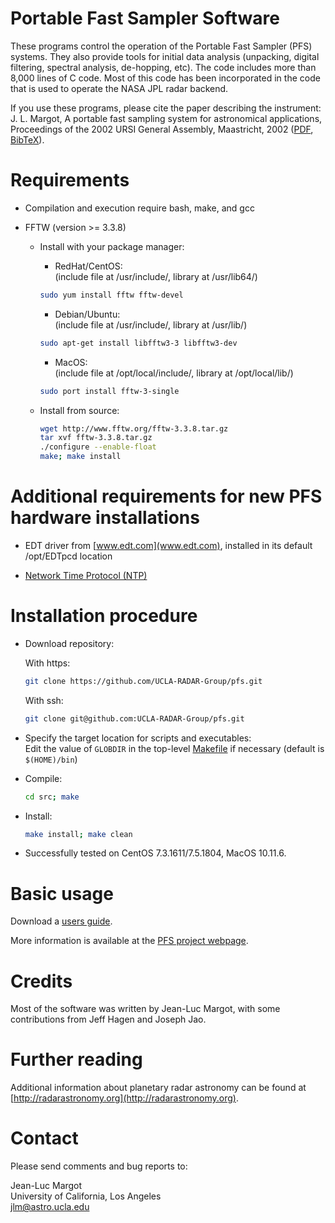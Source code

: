 Portable Fast Sampler Software
====================================

These programs control the operation of the Portable Fast Sampler (PFS) systems.  They also provide tools for initial data analysis (unpacking, digital filtering, spectral analysis, de-hopping, etc).  The code includes more than 8,000 lines of C code.  Most of this code has been incorporated in the code that is used to operate the NASA JPL radar backend.


If you use these programs, please cite the paper describing the instrument: J. L. Margot, A portable fast sampling system for astronomical applications, Proceedings of the 2002 URSI General Assembly, Maastricht, 2002 ([PDF](http://www.ursi.org/proceedings/procGA02/papers/p1949.pdf), [BibTeX](/pfs.bib)).

# Requirements

- Compilation and execution require bash, make, and gcc
  
- FFTW (version >= 3.3.8)

    - Install with your package manager:

       - RedHat/CentOS:   
       (include file at /usr/include/, library at /usr/lib64/)    
       ```sh
       sudo yum install fftw fftw-devel  
       ```
    
       - Debian/Ubuntu:  
       (include file at /usr/include/, library at /usr/lib/)  
       ```sh
       sudo apt-get install libfftw3-3 libfftw3-dev  
       ```
    
       - MacOS:  
       (include file at /opt/local/include/, library at /opt/local/lib/)  
       ```sh
       sudo port install fftw-3-single  
       ```
    
    - Install from source:  
       ```sh
       wget http://www.fftw.org/fftw-3.3.8.tar.gz  
       tar xvf fftw-3.3.8.tar.gz  
       ./configure --enable-float  
       make; make install
       ```

# Additional requirements for new PFS hardware installations

- EDT driver from [www.edt.com](www.edt.com), installed in its default /opt/EDTpcd location

- [Network Time Protocol (NTP)](https://en.wikipedia.org/wiki/Network_Time_Protocol) 

# Installation procedure

- Download repository:  

  With https:  
  ```sh
  git clone https://github.com/UCLA-RADAR-Group/pfs.git  
  ```
  
  With ssh:  
  ```sh
  git clone git@github.com:UCLA-RADAR-Group/pfs.git  
  ```

- Specify the target location for scripts and executables:  
  Edit the value of `GLOBDIR` in the top-level [Makefile](src/Makefile) if necessary (default is `$(HOME)/bin`)
  
- Compile:  
  ```sh
  cd src; make  
  ```

- Install:
  ```sh
  make install; make clean
  ```

- Successfully tested on CentOS 7.3.1611/7.5.1804, MacOS 10.11.6.

# Basic usage

Download a [users guide](https://seti.ucla.edu/jlm/research/pfs/pfs_usage.pdf).  

More information is available at the [PFS project webpage](https://seti.ucla.edu/jlm/research/pfs/).  

# Credits
Most of the software was written by Jean-Luc Margot, with some contributions from Jeff Hagen and Joseph Jao.

# Further reading  
Additional information about planetary radar astronomy can be found at [http://radarastronomy.org](http://radarastronomy.org).

# Contact  
Please send comments and bug reports to:  

Jean-Luc Margot  
University of California, Los Angeles  
jlm@astro.ucla.edu
